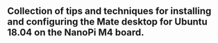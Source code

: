 ## Collection of tips and techniques for installing and configuring the Mate desktop for Ubuntu 18.04 on the NanoPi M4 board. ##
